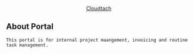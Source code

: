<p align="center"><a href="https://www.cloudtach.com" target="_blank">Cloudtach</a></p>



## About Portal 
    This portal is for internal project maangement, invoicing and routine task management.
    